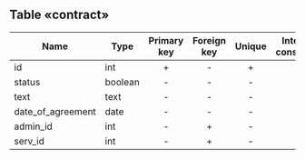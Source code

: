 ## Table «contract»

| Name              | Type    | Primary key | Foreign key | Unique | Integrity constraints | Null/not null |
| ----------------- | ------- | :---------: | :---------: | :----: | :-------------------: | ------------- |
| id                | int     |      +      |      -      |   +    |           -           | not null      |
| status            | boolean |      -      |      -      |   -    |           -           | not null      |
| text              | text    |      -      |      -      |   -    |           -           | not null      |
| date_of_agreement | date    |      -      |      -      |   -    |           -           | not null      |
| admin_id          | int     |      -      |      +      |   -    |           -           | not null      |
| serv_id           | int     |      -      |      +      |   -    |           -           | not null      |

